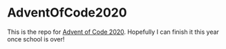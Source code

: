 # AdventOfCode2020
This is the repo for [Advent of Code 2020](https://adventofcode.com/2020).
Hopefully I can finish it this year once school is over!
